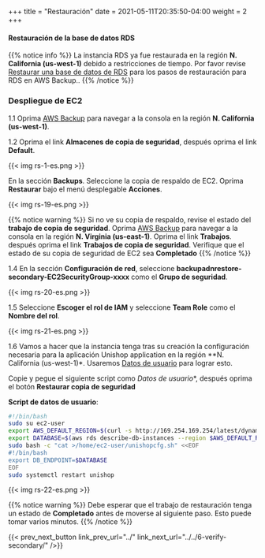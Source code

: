 +++
title = "Restauración"
date =  2021-05-11T20:35:50-04:00
weight = 2
+++

#### Restauración de la base de datos RDS

{{% notice info %}}
La instancia RDS ya fue restaurada en la región **N. California (us-west-1)** debido a restricciones de tiempo.  Por favor revise [Restaurar una base de datos de RDS](https://docs.aws.amazon.com/es_es/aws-backup/latest/devguide/restoring-rds.html) para los pasos de restauración para RDS en AWS Backup..
{{% /notice  %}}

### Despliegue de EC2

1.1 Oprima [AWS Backup](https://us-west-1.console.aws.amazon.com/backup/home?region=us-west-1#/) para navegar a la consola en la región **N. California (us-west-1)**.

1.2 Oprima el link **Almacenes de copia de seguridad**, después oprima el link **Default**.

{{< img rs-1-es.png >}}

En la sección **Backups**. Seleccione la copia de respaldo de EC2. Oprima **Restaurar** bajo el menú desplegable **Acciones**.

{{< img rs-19-es.png >}}

{{% notice warning %}}
Si no ve su copia de respaldo, revise el estado del **trabajo de copia de seguridad**. Oprima [AWS Backup](https://us-east-1.console.aws.amazon.com/backup/home?region=us-east-1#/) para navegar a la consola en la región **N. Virginia (us-east-1)**. Oprima el link **Trabajos**. después oprima el link **Trabajos de copia de seguridad**. Verifique que el estado de su copia de seguridad de EC2 sea **Completado**
{{% /notice %}}

1.4 En la sección **Configuración de red**, seleccione **backupadnrestore-secondary-EC2SecurityGroup-xxxx** como el **Grupo de seguridad**.

{{< img rs-20-es.png >}}

1.5 Seleccione **Escoger el rol de IAM** y seleccione **Team Role** como el **Nombre del rol**. 

{{< img rs-21-es.png >}}

1.6 Vamos a hacer que la instancia tenga tras su creación la configuración necesaria para la aplicación Unishop application en la región  **N. California (us-west-1)*.
Usaremos [Datos de usuario](https://docs.aws.amazon.com/AWSEC2/latest/UserGuide/user-data.html) para lograr esto.

Copie y pegue el siguiente script como *Datos de usuario**, después oprima el botón **Restaurar copia de seguridad**

**Script de datos de usuario**:

```bash
#!/bin/bash     
sudo su ec2-user                        
export AWS_DEFAULT_REGION=$(curl -s http://169.254.169.254/latest/dynamic/instance-identity/document | python -c "import json,sys; print json.loads(sys.stdin.read())['region']")
export DATABASE=$(aws rds describe-db-instances --region $AWS_DEFAULT_REGION --db-instance-identifier backupandrestore-secondary --query 'DBInstances[*].[Endpoint.Address]' --output text)
sudo bash -c "cat >/home/ec2-user/unishopcfg.sh" <<EOF
#!/bin/bash
export DB_ENDPOINT=$DATABASE
EOF
sudo systemctl restart unishop
```

{{< img rs-22-es.png >}}

{{% notice warning %}}
Debe esperar que el trabajo de restauración tenga un estado de **Completado** antes de moverse al siguiente paso. Esto puede tomar varios minutos.
{{% /notice %}}

{{< prev_next_button link_prev_url="../" link_next_url="../../6-verify-secondary/" />}}


